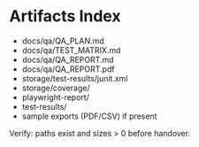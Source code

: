 # Artifacts Index

- docs/qa/QA_PLAN.md
- docs/qa/TEST_MATRIX.md
- docs/qa/QA_REPORT.md
- docs/qa/QA_REPORT.pdf
- storage/test-results/junit.xml
- storage/coverage/
- playwright-report/
- test-results/
- sample exports (PDF/CSV) if present

Verify: paths exist and sizes > 0 before handover.